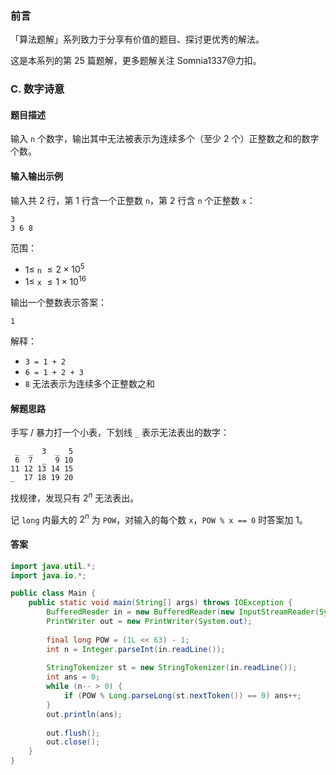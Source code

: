 ### 前言

「算法题解」系列致力于分享有价值的题目、探讨更优秀的解法。

这是本系列的第 25 篇题解，更多题解关注 Somnia1337@力扣。

### C. 数字诗意

#### 题目描述

输入 `n` 个数字，输出其中无法被表示为连续多个（至少 2 个）正整数之和的数字个数。

#### 输入输出示例

输入共 2 行，第 1 行含一个正整数 `n`，第 2 行含 `n` 个正整数 `x`：

```text
3
3 6 8
```

范围：

- $1 \leq$ `n` $\leq 2 \times 10^5$
- $1 \leq$ `x` $\leq 1 \times 10^{16}$

输出一个整数表示答案：

```text
1
```

解释：

- `3 = 1 + 2`
- `6 = 1 + 2 + 3`
- `8` 无法表示为连续多个正整数之和

#### 解题思路

手写 / 暴力打一个小表，下划线 `_` 表示无法表出的数字：

```text
 _  _  3  _  5
 6  7  _  9 10
11 12 13 14 15
_  17 18 19 20
```

找规律，发现只有 $2^n$ 无法表出。

记 `long` 内最大的 $2^n$ 为 `POW`，对输入的每个数 `x`，`POW % x == 0` 时答案加 1。

#### 答案

```java
import java.util.*;
import java.io.*;

public class Main {
    public static void main(String[] args) throws IOException {
        BufferedReader in = new BufferedReader(new InputStreamReader(System.in));
        PrintWriter out = new PrintWriter(System.out);
        
        final long POW = (1L << 63) - 1;
        int n = Integer.parseInt(in.readLine());
        
        StringTokenizer st = new StringTokenizer(in.readLine());
        int ans = 0;
        while (n-- > 0) {
            if (POW % Long.parseLong(st.nextToken()) == 0) ans++;
        }
        out.println(ans);
        
        out.flush();
        out.close();
    }
}
```